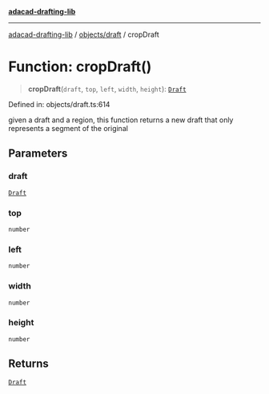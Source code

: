 [**adacad-drafting-lib**](../../../README.md)

***

[adacad-drafting-lib](../../../modules.md) / [objects/draft](../README.md) / cropDraft

# Function: cropDraft()

> **cropDraft**(`draft`, `top`, `left`, `width`, `height`): [`Draft`](../../datatypes/interfaces/Draft.md)

Defined in: objects/draft.ts:614

given a draft and a region, this function returns a new draft that only represents a segment of the original

## Parameters

### draft

[`Draft`](../../datatypes/interfaces/Draft.md)

### top

`number`

### left

`number`

### width

`number`

### height

`number`

## Returns

[`Draft`](../../datatypes/interfaces/Draft.md)
